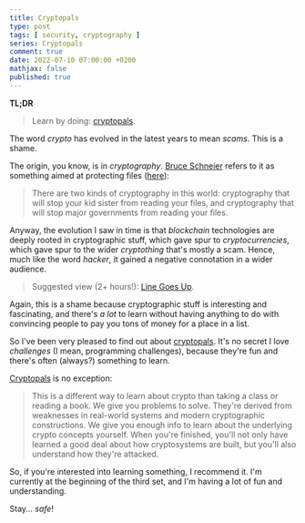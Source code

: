 ```yaml
---
title: Cryptopals
type: post
tags: [ security, cryptography ]
series: Cryptopals
comment: true
date: 2022-07-10 07:00:00 +0200
mathjax: false
published: true
---
```


**TL;DR**

> Learn by doing: [cryptopals][].

The word *crypto* has evolved in the latest years to mean *scams*. This
is a shame.

The origin, you know, is in *cryptography*. [Bruce Schneier][] refers to
it as something aimed at protecting files ([here][]):

> There are two kinds of cryptography in this world: cryptography that
> will stop your kid sister from reading your files, and cryptography
> that will stop major governments from reading your files.

Anyway, the evolution I saw in time is that *blockchain* technologies
are deeply rooted in cryptographic stuff, which gave spur to
*cryptocurrencies*, which gave spur to the wider *cryptothing* that's
mostly a scam. Hence, much like the word *hacker*, it gained a negative
connotation in a wider audience.

> Suggested view (2+ hours!): [Line Goes Up][].

Again, this is a shame because cryptographic stuff is interesting and
fascinating, and there's *a lot* to learn without having anything to do
with convincing people to pay you tons of money for a place in a list.

So I've been very pleased to find out about [cryptopals][]. It's no
secret I love *challenges* (I mean, programming challenges), because
they're fun and there's often (always?) something to learn.

[Cryptopals][cryptopals] is no exception:

> This is a different way to learn about crypto than taking a class or
> reading a book. We give you problems to solve. They're derived from
> weaknesses in real-world systems and modern cryptographic
> constructions. We give you enough info to learn about the underlying
> crypto concepts yourself. When you're finished, you'll not only have
> learned a good deal about how cryptosystems are built, but you'll also
> understand how they're attacked. 

So, if you're interested into learning something, I recommend it. I'm
currently at the beginning of the third set, and I'm having a lot of fun
and understanding.

Stay... *safe*!

[cryptopals]: https://cryptopals.com/
[here]: https://www.schneier.com/books/applied-cryptography-2preface/
[Bruce Schneier]: https://www.schneier.com/
[Line Goes Up]: https://www.youtube.com/watch?v=YQ_xWvX1n9g
